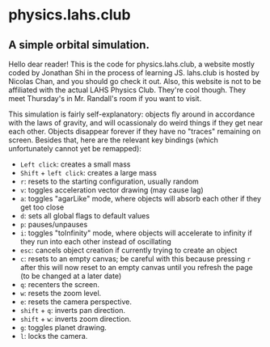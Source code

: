 # physics.lahs.club
## A simple orbital simulation.

Hello dear reader! This is the code for physics.lahs.club, a website mostly coded by Jonathan Shi in the process of learning JS. lahs.club is hosted by Nicolas Chan, and you should go check it out.
Also, this website is not to be affiliated with the actual LAHS Physics Club. They're cool though. They meet Thursday's in Mr. Randall's room if you want to visit.

This simulation is fairly self-explanatory: objects fly around in accordance with the laws of gravity, and will ocassionaly do weird things if they get near each other. Objects disappear forever if they have no "traces" remaining on screen. Besides that, here are the relevant key bindings (which unfortunately cannot yet be remapped):
- `Left click`: creates a small mass
- `Shift` + `left click`: creates a large mass
- `r`: resets to the starting configuration, usually random
- `v`: toggles acceleration vector drawing (may cause lag)
- `a`: toggles "agarLike" mode, where objects will absorb each other if they get too close
- `d`: sets all global flags to default values
- `p`: pauses/unpauses
- `i`: toggles "toInfinity" mode, where objects will accelerate to infinity if they run into each other instead of oscillating
- `esc`: cancels object creation if currently trying to create an object
- `c`: resets to an empty canvas; be careful with this because pressing `r` after this will now reset to an empty canvas until you refresh the page (to be changed at a later date)
- `q`: recenters the screen.
- `w`: resets the zoom level.
- `e`: resets the camera perspective.
- `shift` + `q`: inverts pan direction.
- `shift` + `w`: inverts zoom direction.
- `g`: toggles planet drawing.
- `l`: locks the camera.